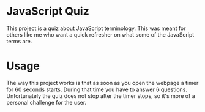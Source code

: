 # JavaScript Quiz

This project is a quiz about JavaScript terminology. This was meant for others like me who want a quick refresher on what some of the JavaScript terms are.

# Usage

The way this project works is that as soon as you open the webpage a timer for 60 seconds starts. During that time you have to answer 6 questions. Unfortunately the quiz does not stop after the timer stops, so it's more of a personal challenge for the user.
